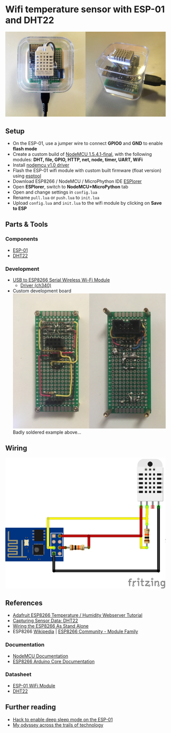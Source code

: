 # Wifi temperature sensor with ESP-01 and DHT22
![First iteration with enclosure](images/complete.jpg)

## Setup
- On the ESP-01, use a jumper wire to connect **GPIO0** and **GND** to enable **flash mode**
- Create a custom build of [NodeMCU 1.5.4.1-final](https://nodemcu-build.com/), with the following modules: **DHT, file, GPIO, HTTP, net, node, timer, UART, WiFi**
- Install [nodemcu v1.0 driver](https://cityos-air.readme.io/docs/1-mac-os-usb-drivers-for-nodemcu#section-13-nodemcu-v10-driver)
- Flash the ESP-01 wifi module with custom built firmware (float version) using [esptool](https://github.com/espressif/esptool)
- Download ESP8266 / NodeMCU / MicroPhython IDE [ESPlorer](https://github.com/4refr0nt/ESPlorer)
- Open **ESPlorer**, switch to **NodeMCU+MicroPython** tab
- Open and change settings in `config.lua`
- Rename `pull.lua` or `push.lua` to `init.lua`
- Upload `config.lua` and `init.lua` to the wifi module by clicking on **Save to ESP**

## Parts & Tools

### Components
- [ESP-01](http://www.icstation.com/esp8266-remote-serial-port-wifi-transceiver-wireless-module-apsta-p-4928.html)
- [DHT22](http://www.icstation.com/dht22am2302-digital-output-temp-sensor-module-temperature-humidity-sensor-dht22-p-1469.html)

### Development
- [USB to ESP8266 Serial Wireless Wi-Fi Module](http://www.icstation.com/wifi-module-esp8266-pinboard-cellphonepc-wireless-communication-p-8857.html)
  - [Driver (ch340)](http://sparks.gogo.co.nz/ch340.html)
- Custom development board  ![Badly soldered development board](images/development-board-bad-soldering.jpg)  Badly soldered example above...

## Wiring
![Wiring](images/esp8266-dht22_bb.png)

## References
- [Adafruit ESP8266 Temperature / Humidity Webserver Tutorial](https://learn.adafruit.com/esp8266-temperature-slash-humidity-webserver)
- [Capturing Sensor Data: DHT22](http://tiestvangool.ghost.io/2016/09/04/capturing-sensor-data-dht22/)
- [Wiring the ESP8266 As Stand Alone](http://www.14core.com/wiring-the-esp8266-as-stand-alone/)
- ESP8266 [Wikipedia](https://en.wikipedia.org/wiki/ESP8266) | [ESP8266 Community - Module Family](http://www.esp8266.com/wiki/doku.php?id=esp8266-module-family)

### Documentation
- [NodeMCU Documentation](https://nodemcu.readthedocs.io/en/dev/)
- [ESP8266 Arduino Core Documentation](http://arduino-esp8266.readthedocs.io/en/latest/)

### Datasheet
- [ESP-01 WiFi Module](http://ecksteinimg.de/Datasheet/Ai-thinker%20ESP-01%20EN.pdf)
- [DHT22](https://cdn-shop.adafruit.com/datasheets/DHT22.pdf)

## Further reading
- [Hack to enable deep sleep mode on the ESP-01](https://hackaday.com/2015/02/08/hack-allows-esp-01-to-go-to-deep-sleep/)
- [My odyssey across the trails of technology](http://tiestvangool.ghost.io/)
